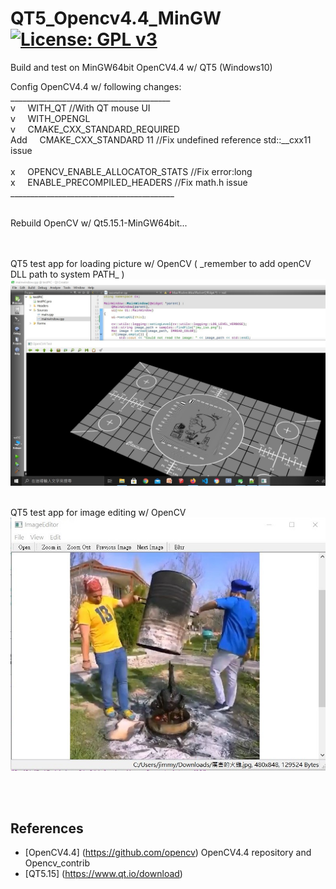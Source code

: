 # QT5_Opencv4.4_MinGW[![License: GPL v3](https://img.shields.io/badge/License-GPLv3-blue.svg)](https://www.gnu.org/licenses/gpl-3.0)<br>
Build and test on MinGW64bit OpenCV4.4 w/ QT5 (Windows10)

Config OpenCV4.4 w/ following changes: <br>
________________________________________<br>
v &nbsp;&nbsp;&nbsp;  WITH_QT                           //With QT mouse UI <br>
v &nbsp;&nbsp;&nbsp;  WITH_OPENGL <br>
v &nbsp;&nbsp;&nbsp;  CMAKE_CXX_STANDARD_REQUIRED  <br>
Add &nbsp;&nbsp;&nbsp; CMAKE_CXX_STANDARD 11             //Fix undefined reference std::__cxx11 issue <br>
<br>
x &nbsp;&nbsp;&nbsp;  OPENCV_ENABLE_ALLOCATOR_STATS     //Fix error:long <br>
x &nbsp;&nbsp;&nbsp;  ENABLE_PRECOMPILED_HEADERS        //Fix math.h issue <br>
_________________________________________<br>
<br>
 

Rebuild OpenCV w/ Qt5.15.1-MinGW64bit...<br>


<br>
<br>
QT5 test app for loading picture w/ OpenCV ( _remember to add openCV DLL path to system PATH_ )<br>
<img src="pic/OpenCV4TestPic.jpg" width=720/>
<br><br>

QT5 test app for image editing w/ OpenCV
<img src="pic/TheAwesomeChicken.jpg" width=720/>
<br>

<br><br>


## References
  - [OpenCV4.4] (https://github.com/opencv)  OpenCV4.4 repository and Opencv_contrib
  - [QT5.15] (https://www.qt.io/download) 



